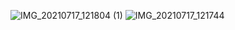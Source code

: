 ![IMG_20210717_121804 (1)](https://user-images.githubusercontent.com/86563681/126028940-8ae80899-0d75-4ad6-8eaf-ee0e6f3c4c48.jpg)
![IMG_20210717_121744](https://user-images.githubusercontent.com/86563681/126028968-612b39f9-d746-49e1-9884-cea71f425fac.jpg)
